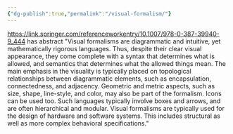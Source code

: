 ```yaml
---
{"dg-publish":true,"permalink":"/visual-formalism/"}
---
```



https://link.springer.com/referenceworkentry/10.1007/978-0-387-39940-9_444 has abstract "Visual formalisms are diagrammatic and intuitive, yet mathematically rigorous languages. Thus, despite their clear visual appearance, they come complete with a syntax that determines what is allowed, and semantics that determines what the allowed things mean. The main emphasis in the visuality is typically placed on topological relationships between diagrammatic elements, such as encapsulation, connectedness, and adjacency. Geometric and metric aspects, such as size, shape, line-style, and color, may also be part of the formalism. Icons can be used too. Such languages typically involve boxes and arrows, and are often hierarchical and modular. Visual formalisms are typically used for the design of hardware and software systems. This includes structural as well as more complex behavioral specifications."